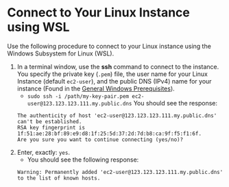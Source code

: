 # Connect to Your Linux Instance using WSL
Use the following procedure to connect to your Linux instance using the Windows Subsystem for Linux (WSL).

1. In a terminal window, use the **ssh** command to connect to the instance. You specify the private key (`.pem`) file, the user name for your Linux Instance (default `ec2-user`), and the public DNS (IPv4) name for your instance (Found in the [General Windows Prerequisites](./Windows/WinGenRequisites/WinGenRequisites.md)). 
    * `sudo ssh -i /path/my-key-pair.pem ec2-user@123.123.123.111.my.public.dns`
    You should see the response:
    ``` 
    The authenticity of host 'ec2-user@123.123.123.111.my.public.dns'
    can't be established.
    RSA key fingerprint is 1f:51:ae:28:bf:89:e9:d8:1f:25:5d:37:2d:7d:b8:ca:9f:f5:f1:6f.
    Are you sure you want to continue connecting (yes/no)?
    ```
2. Enter, exactly: `yes`.
    * You should see the following response:
    ```
    Warning: Permanently added 'ec2-user@123.123.123.111.my.public.dns' to the list of known hosts.
    ```
